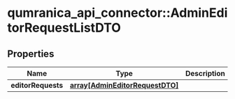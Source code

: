 # qumranica_api_connector::AdminEditorRequestListDTO

## Properties
Name | Type | Description | Notes
------------ | ------------- | ------------- | -------------
**editorRequests** | [**array[AdminEditorRequestDTO]**](AdminEditorRequestDTO.md) |  | 


